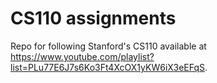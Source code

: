 # CS110 assignments

Repo for following Stanford's CS110 available at https://www.youtube.com/playlist?list=PLu77E6J7s6Ko3Ft4XcOX1yKW6iX3eEFqS.

